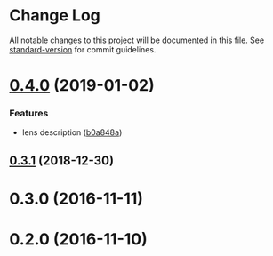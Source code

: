# Change Log

All notable changes to this project will be documented in this file. See [standard-version](https://github.com/conventional-changelog/standard-version) for commit guidelines.

<a name="0.4.0"></a>
# [0.4.0](https://github.com/nLight/objektiv/compare/v0.3.1...v0.4.0) (2019-01-02)


### Features

* lens description ([b0a848a](https://github.com/nLight/objektiv/commit/b0a848a))



<a name="0.3.1"></a>
## [0.3.1](https://github.com/nLight/objektiv/compare/v0.1.0...v0.3.1) (2018-12-30)



<a name="0.3.0"></a>
# 0.3.0 (2016-11-11)



<a name="0.2.0"></a>
# 0.2.0 (2016-11-10)
